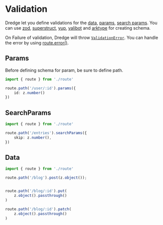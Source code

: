 # Validation

Dredge let you define validations for the [data](data.md), [params](path-and-params.md#params), [search params](search-params.md). You can use [zod](https://zod.dev), [superstruct](https://docs.superstructjs.org/), [yup](https://github.com/jquense/yup), [valibot](https://valibot.dev) and [arktype](https://arktype.io) for creating schema.

On Failure of validation, Dredge will throw [`ValidationError`](../api/validation-error.md). You can handle the error by using [route.error()](middleware.md#error-handling).

## Params

Before defining schema for param, be sure to define path. 

```ts
import { route } from './route'

route.path('/user/:id').params({
	id: z.number()
})
```

## SearchParams
```ts
import { route } from './route'

route.path('/entries').searchParams({
	skip: z.number(), 
})
```

## Data

```ts
import { route } from './route'

route.path('/blog').post(z.object());


route.path('/blog/:id').put(
	z.object().passthrough()
)

route.path('/blog/:id').patch(
	z.object().passthrough()
)
```







